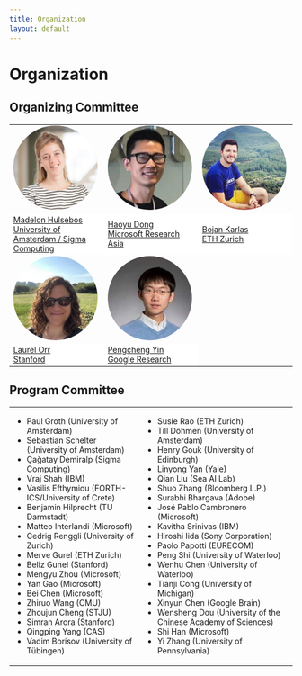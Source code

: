 ```yaml
---
title: Organization
layout: default
---
```


# Organization


## Organizing Committee

<table border="0" style="border:none; border-collapse:collapse; cellspacing:0; cellpadding:0" >
    <tr style="border:none"  align="left">
      <td style="border:none" width="33%"><a href="https://madelonhulsebos.github.io/" target="blank"><img src="assets/mh.jpg" width="150px" align="bottom" style="border-radius: 50%"></a></td>
      <td style="border:none" width="33%"><a href="https://www.microsoft.com/en-us/research/people/hadong" target="blank"><img src="assets/hd.jpg" width="150px" align="bottom" style="border-radius: 50%"></a></td>
      <td style="border:none" width="33%"><a href="https://bojan.ninja/" target="blank"><img src="assets/bk.jpg" width="150px" align="bottom" style="border-radius: 50%"></a></td>
    </tr>
    <tr style="border:none" align="left">
      <td style="border:none" bgcolor="white">
      <a href="https://madelonhulsebos.github.io/" target="blank">Madelon Hulsebos<br>University of Amsterdam / Sigma Computing</a></td>
      <td style="border:none" bgcolor="white"><a href="https://www.microsoft.com/en-us/research/people/hadong" target="blank">Haoyu Dong<br>Microsoft Research Asia</a></td>
      <td style="border:none" bgcolor="white"><a href="https://bojan.ninja/" target="blank">Bojan Karlas<br>ETH Zurich</a></td>
    </tr>
    <tr style="border:none" align="left">
      <td style="border:none" width="33%"><a href="https://cs.stanford.edu/people/lorr1" target="blank"><img src="assets/lo.jpg" width="150px" align="bottom" style="border-radius: 50%"></a></td>
      <td style="border:none" width="33%"><a href="https://pcyin.me/" target="blank"><img src="assets/py.jpg" width="150px" align="bottom" style="border-radius: 50%"></a></td>
    </tr>
    <tr style="border:none" align="left">
      <td style="border:none" bgcolor="white"><a href="https://cs.stanford.edu/people/lorr1" target="blank">Laurel Orr<br>Stanford</a></td>
      <td style="border:none" bgcolor="white"><a href="https://pcyin.me/" target="blank">Pengcheng Yin<br>Google Research</a></td>
    </tr>
</table>


## Program Committee

<table border="0" style="border:none; border-collapse:collapse; cellspacing:0; cellpadding:0">
 <tr style="border:none"  align="left">
    <td style="border:none">
    <ul>
      <li> Paul Groth (University of Amsterdam)</li>
      <li> Sebastian Schelter (University of Amsterdam)</li>
      <li> Çağatay Demiralp (Sigma Computing)</li>
      <li> Vraj Shah (IBM)</li>
      <li> Vasilis Efthymiou (FORTH-ICS/University of Crete)</li>
      <li> Benjamin Hilprecht (TU Darmstadt)</li>
      <li> Matteo Interlandi (Microsoft)</li>
      <li> Cedrig Renggli (University of Zurich)</li>
      <li> Merve Gurel (ETH Zurich)</li>
      <li> Beliz Gunel (Stanford)</li>
      <li> Mengyu Zhou (Microsoft)</li>
      <li> Yan Gao (Microsoft)</li>
      <li> Bei Chen (Microsoft)</li>
      <li> Zhiruo Wang (CMU)</li>
      <li> Zhoujun Cheng (STJU)</li>
      <li> Simran Arora (Stanford)</li>
      <li> Qingping Yang (CAS)</li>
      <li> Vadim Borisov (University of Tübingen)</li>
    </ul>  
    </td>
    <td style="border:none">
      <ul>
      <li> Susie Rao (ETH Zurich)</li>
      <li> Till Döhmen (University of Amsterdam)</li>
      <li> Henry Gouk (University of Edinburgh)</li>
      <li> Linyong Yan (Yale)</li>
      <li> Qian Liu (Sea AI Lab)</li>
      <li> Shuo Zhang (Bloomberg L.P.)</li>
      <li> Surabhi Bhargava (Adobe)</li>
      <li> José Pablo Cambronero (Microsoft)</li>
      <li> Kavitha Srinivas (IBM)</li>
      <li> Hiroshi Iida (Sony Corporation)</li>
      <li> Paolo Papotti (EURECOM)</li>
      <li> Peng Shi (University of Waterloo)</li>
      <li> Wenhu Chen (University of Waterloo)</li>
      <li> Tianji Cong (University of Michigan)</li>
      <li> Xinyun Chen (Google Brain)</li>
      <li> Wensheng Dou (University of the Chinese Academy of Sciences)</li>
      <li> Shi Han (Microsoft)</li>
      <li> Yi Zhang (University of Pennsylvania)</li>
      </ul>
    </td>
 </tr>
</table>

<!-- Please fill in the form below if you are interested and available to review for the TRL Workshop 2022:
<iframe src="https://docs.google.com/forms/d/e/1FAIpQLSehwvK6eJHT0y9XTpN0yusAR5sRFoBipfBdQChH2Xkh6dYdnA/viewform?embedded=true" width="640" height="760"></iframe>. -->
